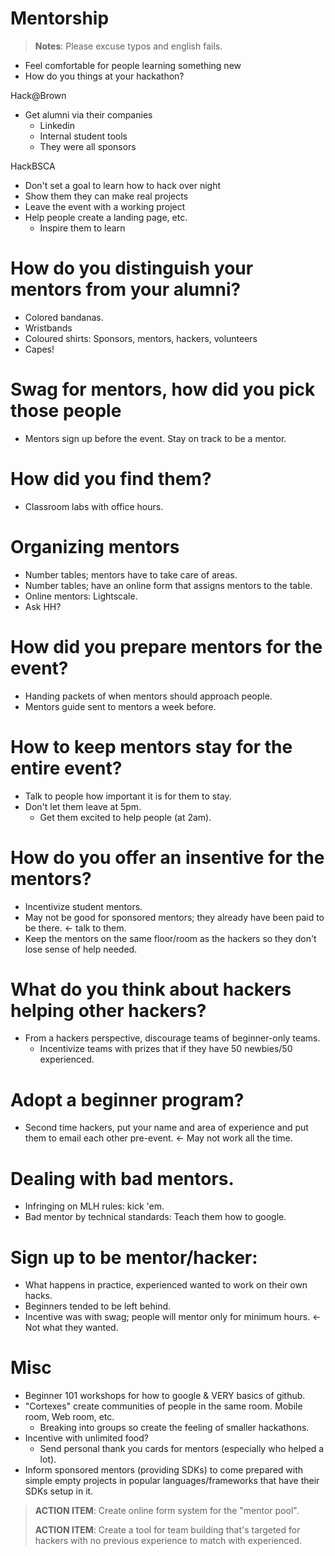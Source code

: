 Mentorship
==========

> **Notes**: Please excuse typos and english fails.

 - Feel comfortable for people learning something new
 - How do you things at your hackathon?

Hack@Brown
 - Get alumni via their companies
 	- Linkedin
 	- Internal student tools
 	- They were all sponsors

HackBSCA
 - Don't set a goal to learn how to hack over night
 - Show them they can make real projects
 - Leave the event with a working project
 - Help people create a landing page, etc.
 	- Inspire them to learn

# How do you distinguish  your mentors from your alumni?
 - Colored bandanas.
 - Wristbands
 - Coloured shirts: Sponsors, mentors, hackers, volunteers
 - Capes!

# Swag for mentors, how did you pick those people
 - Mentors sign up before the event. Stay on track to be a mentor.

# How did you find them?
 - Classroom labs with office hours.

# Organizing mentors
 - Number tables; mentors have to take care of areas.
 - Number tables; have an online form that assigns mentors to the table.
 - Online mentors: Lightscale.
 - Ask HH?

# How did you prepare mentors for the event?
 - Handing packets of when mentors should approach people.
 - Mentors guide sent to mentors a week before.

# How to keep mentors stay for the entire event?
 - Talk to people how important it is for them to stay.
 - Don't let them leave at 5pm.
 	- Get them excited to help people (at 2am).

# How do you offer an insentive for the mentors?
 - Incentivize student mentors.
 - May not be good for sponsored mentors; they already have been paid to be there. <- talk to them.
 - Keep the mentors on the same floor/room as the hackers so they don't lose sense of help needed.

# What do you think about hackers helping other hackers?
 - From a hackers perspective, discourage teams of beginner-only teams.
 	- Incentivize teams with prizes that if they have 50 newbies/50 experienced.

# Adopt a beginner program?
 - Second time hackers, put your name and area of experience and put them to email each other pre-event. <- May not work all the time.

# Dealing with bad mentors.
 - Infringing on MLH rules: kick 'em.
 - Bad mentor by technical standards: Teach them how to google.

# Sign up to be mentor/hacker:
 - What happens in practice, experienced wanted to work on their own hacks.
 - Beginners tended to be left behind.
 - Incentive was with swag; people will mentor only for minimum hours. <- Not what they wanted.

# Misc
 - Beginner 101 workshops for how to google & VERY basics of github.
 - "Cortexes" create communities of people in the same room. Mobile room, Web room, etc.
 	- Breaking into groups so create the feeling of smaller hackathons.
 - Incentive with unlimited food?
 	- Send personal thank you cards for mentors (especially who helped a lot).
 - Inform sponsored mentors (providing SDKs) to come prepared with simple empty projects in popular languages/frameworks that have their SDKs setup in it.

> **ACTION ITEM**: Create online form system for the "mentor pool".
>
> **ACTION ITEM**: Create a tool for team building that's targeted for hackers with no previous experience to match with experienced.
